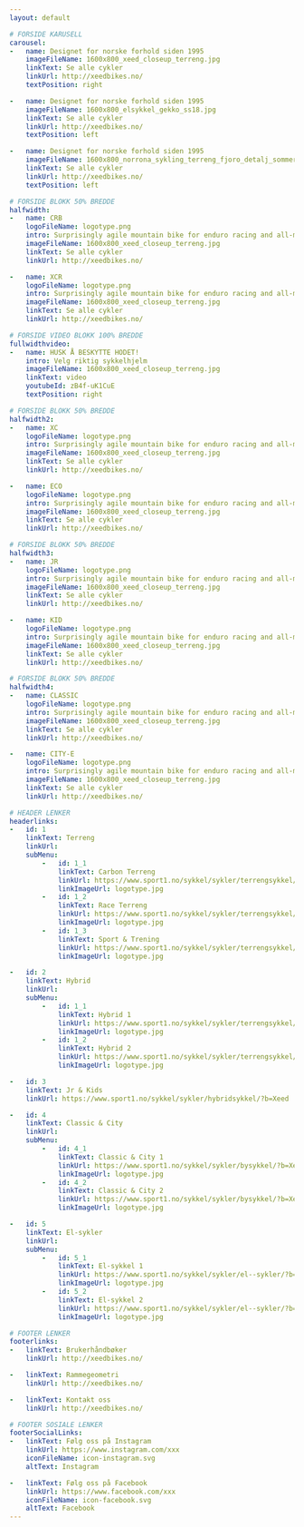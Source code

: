 ```yaml
---
layout: default

# FORSIDE KARUSELL
carousel:
-   name: Designet for norske forhold siden 1995
    imageFileName: 1600x800_xeed_closeup_terreng.jpg
    linkText: Se alle cykler
    linkUrl: http://xeedbikes.no/
    textPosition: right

-   name: Designet for norske forhold siden 1995
    imageFileName: 1600x800_elsykkel_gekko_ss18.jpg
    linkText: Se alle cykler
    linkUrl: http://xeedbikes.no/
    textPosition: left

-   name: Designet for norske forhold siden 1995
    imageFileName: 1600x800_norrona_sykling_terreng_fjoro_detalj_sommer.jpg
    linkText: Se alle cykler
    linkUrl: http://xeedbikes.no/
    textPosition: left

# FORSIDE BLOKK 50% BREDDE 
halfwidth:
-   name: CRB
    logoFileName: logotype.png
    intro: Surprisingly agile mountain bike for enduro racing and all-mountain competitions
    imageFileName: 1600x800_xeed_closeup_terreng.jpg
    linkText: Se alle cykler
    linkUrl: http://xeedbikes.no/

-   name: XCR
    logoFileName: logotype.png
    intro: Surprisingly agile mountain bike for enduro racing and all-mountain competitions
    imageFileName: 1600x800_xeed_closeup_terreng.jpg
    linkText: Se alle cykler
    linkUrl: http://xeedbikes.no/

# FORSIDE VIDEO BLOKK 100% BREDDE 
fullwidthvideo:
-   name: HUSK Å BESKYTTE HODET!
    intro: Velg riktig sykkelhjelm
    imageFileName: 1600x800_xeed_closeup_terreng.jpg
    linkText: video
    youtubeId: zB4f-uK1CuE
    textPosition: right

# FORSIDE BLOKK 50% BREDDE 
halfwidth2:
-   name: XC
    logoFileName: logotype.png
    intro: Surprisingly agile mountain bike for enduro racing and all-mountain competitions
    imageFileName: 1600x800_xeed_closeup_terreng.jpg
    linkText: Se alle cykler
    linkUrl: http://xeedbikes.no/

-   name: ECO
    logoFileName: logotype.png
    intro: Surprisingly agile mountain bike for enduro racing and all-mountain competitions
    imageFileName: 1600x800_xeed_closeup_terreng.jpg
    linkText: Se alle cykler
    linkUrl: http://xeedbikes.no/

# FORSIDE BLOKK 50% BREDDE 
halfwidth3:
-   name: JR
    logoFileName: logotype.png
    intro: Surprisingly agile mountain bike for enduro racing and all-mountain competitions
    imageFileName: 1600x800_xeed_closeup_terreng.jpg
    linkText: Se alle cykler
    linkUrl: http://xeedbikes.no/

-   name: KID
    logoFileName: logotype.png
    intro: Surprisingly agile mountain bike for enduro racing and all-mountain competitions
    imageFileName: 1600x800_xeed_closeup_terreng.jpg
    linkText: Se alle cykler
    linkUrl: http://xeedbikes.no/

# FORSIDE BLOKK 50% BREDDE 
halfwidth4:
-   name: CLASSIC
    logoFileName: logotype.png
    intro: Surprisingly agile mountain bike for enduro racing and all-mountain competitions
    imageFileName: 1600x800_xeed_closeup_terreng.jpg
    linkText: Se alle cykler
    linkUrl: http://xeedbikes.no/

-   name: CITY-E
    logoFileName: logotype.png
    intro: Surprisingly agile mountain bike for enduro racing and all-mountain competitions
    imageFileName: 1600x800_xeed_closeup_terreng.jpg
    linkText: Se alle cykler
    linkUrl: http://xeedbikes.no/

# HEADER LENKER
headerlinks:
-   id: 1
    linkText: Terreng
    linkUrl: 
    subMenu:
        -   id: 1_1
            linkText: Carbon Terreng
            linkUrl: https://www.sport1.no/sykkel/sykler/terrengsykkel/?b=Xeed
            linkImageUrl: logotype.jpg
        -   id: 1_2
            linkText: Race Terreng
            linkUrl: https://www.sport1.no/sykkel/sykler/terrengsykkel/?b=Xeed
            linkImageUrl: logotype.jpg
        -   id: 1_3
            linkText: Sport & Trening
            linkUrl: https://www.sport1.no/sykkel/sykler/terrengsykkel/?b=Xeed
            linkImageUrl: logotype.jpg

-   id: 2
    linkText: Hybrid
    linkUrl:
    subMenu:
        -   id: 1_1
            linkText: Hybrid 1
            linkUrl: https://www.sport1.no/sykkel/sykler/terrengsykkel/?b=Xeed
            linkImageUrl: logotype.jpg
        -   id: 1_2
            linkText: Hybrid 2
            linkUrl: https://www.sport1.no/sykkel/sykler/terrengsykkel/?b=Xeed
            linkImageUrl: logotype.jpg

-   id: 3
    linkText: Jr & Kids
    linkUrl: https://www.sport1.no/sykkel/sykler/hybridsykkel/?b=Xeed

-   id: 4
    linkText: Classic & City
    linkUrl:
    subMenu:
        -   id: 4_1
            linkText: Classic & City 1
            linkUrl: https://www.sport1.no/sykkel/sykler/bysykkel/?b=Xeed
            linkImageUrl: logotype.jpg
        -   id: 4_2
            linkText: Classic & City 2
            linkUrl: https://www.sport1.no/sykkel/sykler/bysykkel/?b=Xeed
            linkImageUrl: logotype.jpg

-   id: 5
    linkText: El-sykler
    linkUrl:
    subMenu:
        -   id: 5_1
            linkText: El-sykkel 1
            linkUrl: https://www.sport1.no/sykkel/sykler/el--sykler/?b=Xeed
            linkImageUrl: logotype.jpg
        -   id: 5_2
            linkText: El-sykkel 2
            linkUrl: https://www.sport1.no/sykkel/sykler/el--sykler/?b=Xeed
            linkImageUrl: logotype.jpg

# FOOTER LENKER
footerlinks:
-   linkText: Brukerhåndbøker
    linkUrl: http://xeedbikes.no/

-   linkText: Rammegeometri
    linkUrl: http://xeedbikes.no/

-   linkText: Kontakt oss
    linkUrl: http://xeedbikes.no/

# FOOTER SOSIALE LENKER
footerSocialLinks:
-   linkText: Følg oss på Instagram
    linkUrl: https://www.instagram.com/xxx
    iconFileName: icon-instagram.svg
    altText: Instagram

-   linkText: Følg oss på Facebook
    linkUrl: https://www.facebook.com/xxx
    iconFileName: icon-facebook.svg
    altText: Facebook
---
```

